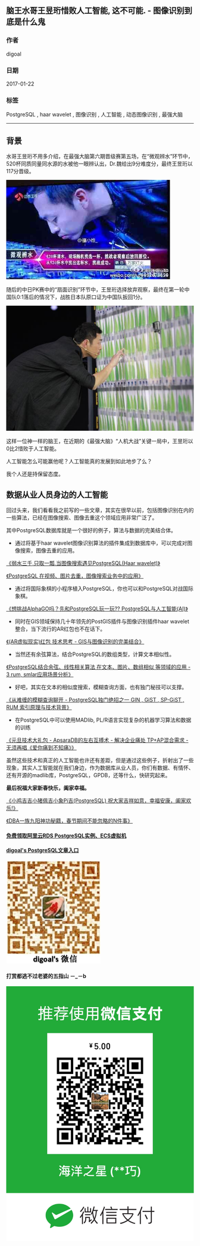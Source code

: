 ## 脑王水哥王昱珩惜败人工智能, 这不可能. - 图像识别到底是什么鬼      
       
### 作者       
digoal        
          
### 日期        
2017-01-22                                  
        
### 标签                                                                                                                        
PostgreSQL , haar wavelet , 图像识别 , 人工智能 , 动态图像识别 , 最强大脑     
      
----        
      
## 背景      
水哥王昱珩不用多介绍，在最强大脑第六期晋级赛第五场，在“微观辨水”环节中，520杯同质同量同水源的水被他一眼辨认出，Dr.魏给出9分难度分，最终王昱珩以117分晋级。  
  
![pic](20170122_01_pic_001.jpg)  
  
随后的中日PK赛中的“扇面识别”环节中，王昱珩选择放弃观察，最终在第一轮中国队0:1落后的情况下，战胜日本队原口证为中国队扳回1分。  
  
![pic](20170122_01_pic_002.jpg)  
  
这样一位神一样的脑王，在近期的《最强大脑》“人机大战”关键一局中，王昱珩以0比2惜败于人工智能。  
  
人工智能怎么可能赢他呢？人工智能真的发展到如此地步了么？  
  
我个人还是持保留态度。  
  
## 数据从业人员身边的人工智能
回过头来，我们看看我之前写的一些文章，其实在很早以前，包括图像识别在内的一些算法，已经在图像搜索、图像去重这个领域应用非常广泛了。  
  
其中PostgreSQL数据库就是一个很好的例子，算法与数据的完美结合体。   
  
- 通过将基于haar wavelet图像识别算法的插件集成到数据库中，可以完成对图像搜索，图像去重的应用。  
  
[《弱水三千,只取一瓢,当图像搜索遇见PostgreSQL(Haar wavelet)》](../201607/20160726_01.md)    
  
[《PostgreSQL 在视频、图片去重，图像搜索业务中的应用》](../201611/20161126_01.md)   
  
- 通过将国际象棋的小程序植入PostgreSQL，你也可以和PostgreSQL对战国际象棋。  
  
[《想挑战AlphaGO吗？先和PostgreSQL玩一玩?? PostgreSQL与人工智能(AI)》](../201701/20170106_01.md)  
  
- 同时在GIS领域保持几十年领先的PostGIS插件与图像识别插件haar wavelet整合，当下流行的AR红包也不在话下。  
  
[《(AR虚拟现实)红包 技术思考 - GIS与图像识别的完美结合》](../201701/20170113_01.md)    
  
- 当然还有余弦算法，结合PostgreSQL的数组类型，计算文本相似性。  
  
[《PostgreSQL结合余弦、线性相关算法 在文本、图片、数组相似 等领域的应用 - 3 rum, smlar应用场景分析》](../201701/20170116_04.md)  
  
- 好吧，其实在文本的相似度搜索，模糊查询方面，也有独门秘技可以支撑。  
  
[《从难缠的模糊查询聊开 - PostgreSQL独门绝招之一 GIN , GiST , SP-GiST , RUM 索引原理与技术背景》](../201612/20161231_01.md)   
  
- 在PostgreSQL中可以使用MADlib, PL/R语言实现复杂的机器学习算法和数据的训练  
  
[《元旦技术大礼包 - ApsaraDB的左右互搏术 - 解决企业痛处 TP+AP混合需求 - 无须再唱《爱你痛到不知痛》》](../201701/20170101_02.md)   
  
虽然这些技术和真正的人工智能也许还有差距，但是通过这些例子，折射出了一些现象，其实人工智能就在我们身边，作为数据库从业人员，你们有数据、有情怀、还有开源的madlib库，PostgreSQL，GPDB，还等什么，快研究起来。  
  
**最后祝福大家新春快乐，阖家幸福。**  
  
[《小鸡吉吉小猪佩吉小象Pi吉(PostgreSQL) 祝大家吉祥如意，幸福安康，阖家欢乐!》](../201701/20170120_01.md)    
  
[《DBA一族九阳神功秘籍，春节期间不能忽略的N件事》](../201701/20170120_02.md)    
                                                            
                                                                    
                          
  
  
  
  
  
  
  
  
  
  
  
  
  
#### [免费领取阿里云RDS PostgreSQL实例、ECS虚拟机](https://free.aliyun.com/ "57258f76c37864c6e6d23383d05714ea")
  
  
#### [digoal's PostgreSQL文章入口](https://github.com/digoal/blog/blob/master/README.md "22709685feb7cab07d30f30387f0a9ae")
  
  
![digoal's weixin](../pic/digoal_weixin.jpg "f7ad92eeba24523fd47a6e1a0e691b59")
  
  
  
  
  
  
#### 打赏都逃不过老婆的五指山 －_－b  
![wife's weixin ds](../pic/wife_weixin_ds.jpg "acd5cce1a143ef1d6931b1956457bc9f")
  
